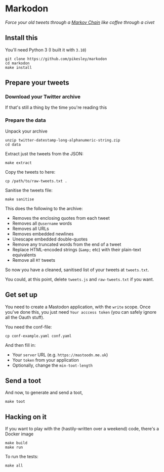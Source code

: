 # Markodon

_Force your old tweets through a [Markov Chain](https://en.wikipedia.org/wiki/Markov_chain) like coffee through a civet_

## Install this

You'll need Python 3 (I built it with `3.10`)

```
git clone https://github.com/pikesley/markodon
cd markodon
make install
```
## Prepare your tweets

### Download your Twitter archive

If that's still a thing by the time you're reading this

### Prepare the data

Unpack your archive

```
unzip twitter-datestamp-long-alphanumeric-string.zip
cd data
```

Extract just the tweets from the JSON:

```
make extract
```

Copy the tweets to here:

```
cp /path/to/raw-tweets.txt .
```

Sanitise the tweets file:

```
make sanitise
```

This does the following to the archive:

* Removes the enclosing quotes from each tweet
* Removes all `@username` words
* Removes all URLs
* Removes embedded newlines
* Unescape embedded double-quotes
* Remove any truncated words from the end of a tweet
* Replace HTML-encoded strings (`&amp;` etc) with their plain-text equivalents
* Remove all `RT` tweets

So now you have a cleaned, sanitised list of your tweets at `tweets.txt`.

You could, at this point, delete `tweets.js` and `raw-tweets.txt` if you want.

## Get set up

You need to create a Mastodon application, with the `write` scope. Once you've done this, you just need `Your acccess token` (you can safely ignore all the Oauth stuff).

You need the conf-file:

```
cp conf-example.yaml conf.yaml
```

And then fill in:

* Your `server` URL (e.g. `https://mastoodn.me.uk`)
* Your `token` from your application
* Optionally, change the `min-toot-length`

## Send a toot

And now, to generate and send a toot,

```
make toot
```

## Hacking on it

If you want to play with the (hastily-written over a weekend) code, there's a Docker image

```
make build
make run
```

To run the tests:

```
make all
```
